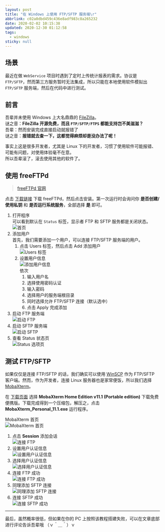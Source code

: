 ```yaml
---
layout: post
title: "在 Windows 上使用 FTP/SFTP 服务端\r"
abbrlink: c02a0dbd459c436e8adf983c8a265232
date: 2020-02-02 10:15:38
updated: 2020-12-30 01:12:58
tags:
  - windows
sticky: null
---
```


## 场景

最近在做 `WebService` 项目时遇到了定时上传统计报表的需求。协议是 `FTP/SFTP`，然而第三方服务暂时无法集成，所以只能在本地使用软件模拟出 `FTP/SFTP` 服务端，然后在代码中进行测试。

## 前言

吾辈并未使用 Windows 上大名鼎鼎的 [FileZilla](https://filezilla-project.org/)。\
谜之音：**FileZilla 开源免费，而且 `FTP/SFTP/FTPS` 都能支持岂不美滋滋？**\
吾辈：然而安装完成直接启动就报错了\
谜之音：**报错就去查一下，这都觉得麻烦却是没办法了呢！**

事实上这是很多开发者，尤其是 Linux 下的开发者，习惯了使用软件可能报错、可能有问题，对使用体验毫不在意。\
所以吾辈滚了，滚去使用其他的软件了。

## 使用 freeFTPd

> [freeFTPd 官网](http://www.freesshd.com/)

点击 [下载链接](http://www.freesshd.com/freeFTPd.exe) 下载 freeFTPd，然后点击安装。第一次运行时会询问你 **是否创建/使用私钥** 和 **是否运行系统服务**，全部选择 **是** 即可。

1.  打开程序\
    可以看到默认在 `Status` 标签，显示者 FTP 和 SFTP 服务都是关闭状态。
    ![首页](https://cdn.jsdelivr.net/gh/rxliuli/img-bed/20190217213152.png)
1.  添加用户\
    首先，我们需要添加一个用户，可以连接 FTP/SFTP 服务端的用户。
    1.  点击 Users 标签，然后点击 Add 添加用户\
        ![Users 标签](https://cdn.jsdelivr.net/gh/rxliuli/img-bed/20190217213700.png)
    1.  设置用户信息\
        ![添加用户信息](https://cdn.jsdelivr.net/gh/rxliuli/img-bed/20190217214421.png)\
        依次
        1.  输入用户名
        1.  选择使用密码认证
        1.  输入密码
        1.  选择用户的服务端根目录
        1.  同时选择允许 FTP/SFTP 连接（默认选中）
        1.  点击 Apply 完成添加
1.  启动 FTP 服务端\
    ![启动 FTP](https://cdn.jsdelivr.net/gh/rxliuli/img-bed/20190217214719.png)
1.  启动 SFTP 服务端\
    ![启动 SFTP](https://cdn.jsdelivr.net/gh/rxliuli/img-bed/20190217214843.png)
1.  查看 Status 状态页\
    ![Status 选项页](https://cdn.jsdelivr.net/gh/rxliuli/img-bed/20190217214951.png)

## 测试 FTP/SFTP

如果仅仅是连接 FTP/SFTP 的话，我们确实可以使用 [WinSCP](https://winscp.net/) 作为 FTP/SFTP 客户端。然而，作为开发者，连接 Linux 服务器也是家常便饭，所以我们选择 [MobaXterm](https://mobaxterm.mobatek.net/)。

在 [下载页面](https://mobaxterm.mobatek.net/download-home-edition.html) 选择 **MobaXterm Home Edition v11.1 (Portable edition)** 下载免费便携版。下载完成得到一个压缩包，解压之，点击 **MobaXterm_Personal_11.1.exe** 运行程序。

MobaXterm 首页\
![MobaXterm 首页](https://cdn.jsdelivr.net/gh/rxliuli/img-bed/20190217220138.png)

1.  点击 **Session** 添加会话\
    ![连接 FTP](https://cdn.jsdelivr.net/gh/rxliuli/img-bed/20190217220648.png)
1.  设置用户认证信息\
    ![设置用户认证信息](https://cdn.jsdelivr.net/gh/rxliuli/img-bed/20190217220940.png)
1.  选择用户认证信息\
    ![选择用户认证信息](https://cdn.jsdelivr.net/gh/rxliuli/img-bed/20190217221138.png)
1.  连接 FTP 成功\
    ![连接 FTP 成功](https://cdn.jsdelivr.net/gh/rxliuli/img-bed/20190217221321.png)
1.  同理添加 SFTP 连接\
    ![同理添加 SFTP 连接](https://cdn.jsdelivr.net/gh/rxliuli/img-bed/20190217221633.png)
1.  连接 SFTP 成功\
    ![连接 SFTP 成功](https://cdn.jsdelivr.net/gh/rxliuli/img-bed/20190217221801.png)

---

最后，虽然概率很低，但如果在你的 PC 上按照该教程搭建失败，可以在文章底部进行评论告诉吾辈哦 （ｖ＾＿＾）ｖ
